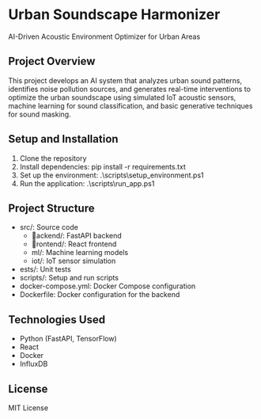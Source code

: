# Urban Soundscape Harmonizer

AI-Driven Acoustic Environment Optimizer for Urban Areas

## Project Overview
This project develops an AI system that analyzes urban sound patterns, identifies noise pollution sources, and generates real-time interventions to optimize the urban soundscape using simulated IoT acoustic sensors, machine learning for sound classification, and basic generative techniques for sound masking.

## Setup and Installation
1. Clone the repository
2. Install dependencies: pip install -r requirements.txt
3. Set up the environment: .\scripts\setup_environment.ps1
4. Run the application: .\scripts\run_app.ps1

## Project Structure
- src/: Source code
  - ackend/: FastAPI backend
  - rontend/: React frontend
  - ml/: Machine learning models
  - iot/: IoT sensor simulation
- 	ests/: Unit tests
- scripts/: Setup and run scripts
- docker-compose.yml: Docker Compose configuration
- Dockerfile: Docker configuration for the backend

## Technologies Used
- Python (FastAPI, TensorFlow)
- React
- Docker
- InfluxDB

## License
MIT License
